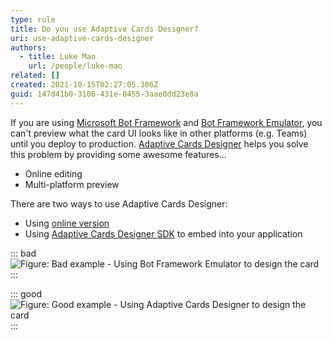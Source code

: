```yaml
---
type: rule
title: Do you use Adaptive Cards Designer?
uri: use-adaptive-cards-designer
authors:
  - title: Luke Mao
    url: /people/luke-mao
related: []
created: 2021-10-15T02:27:05.306Z
guid: 147d41b0-3106-431e-8455-3aae0dd23e8a
---
```

If you are using [Microsoft Bot Framework](https://dev.botframework.com/) and [Bot Framework Emulator](https://github.com/microsoft/BotFramework-Emulator), you can't preview what the card UI looks like in other platforms (e.g. Teams) until you deploy to production. [Adaptive Cards Designer](https://adaptivecards.io/designer/) helps you solve this problem by providing some awesome features... 

<!--endintro-->

* Online editing
* Multi-platform preview

There are two ways to use Adaptive Cards Designer:

* Using [online version](https://adaptivecards.io/designer/)
* Using [Adaptive Cards Designer SDK](https://docs.microsoft.com/en-us/adaptive-cards/sdk/designer) to embed into your application


::: bad
![Figure: Bad example - Using Bot Framework Emulator to design the card](design-cards-in-emulator.png)
:::

::: good
![Figure: Good example - Using Adaptive Cards Designer to design the card](design-card-with-designer.png)
:::